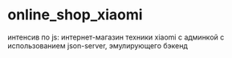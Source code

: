# online_shop_xiaomi
интенсив по js: интернет-магазин техники xiaomi с админкой с использованием json-server, эмулирующего бэкенд
